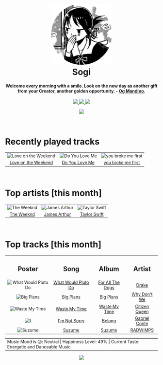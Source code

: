 <h1 align='center'>
  <br>
  <a href='https://www.youtube.com/watch?v=dQw4w9WgXcQ'><img src='avatar.png' alt='Sogi' width='200'></a>
  <br>
  Sogi
  <br>
</h1>

<h4 align='center'>Welcome every morning with a smile. Look on the new day as another gift from your Creator, another golden opportunity. - <a href='https://duckduckgo.com/?q=Og+Mandino' target='_blank'>Og Mandino</a>.</h4>

<p align='center' socials>
  <a href='https://discord.com/invite/96EA7ENfV9'>
    <img src='https://img.shields.io/badge/Discord-server-blue'>
  </a>
  <a href='https://sxoxgxi.github.io/'>
    <img src='https://img.shields.io/website?down_color=red&down_message=offline&label=Website&up_color=light%20green&up_message=online&url=https://sxoxgxi.github.io/'>
  </a>
  <img src='https://img.shields.io/badge/Layout-Synced-brightgreen' class='layout'>
</p socials>
<p status, align='center'>
  <a href='https://open.spotify.com/user/317777c47jvjnq6zzzwbijw6gbmi?si=d1aee88debdf46d8'>
    <img src="https://img.shields.io/badge/Playing-Summer of Love (Shawn Mendes & Tainy)-&?style=social&logo=spotify">
  </a>
</p status>
<!------ RECENTLY PLAYED ------>

<p recentlyplayed, float='left'>
  <br>
  <h1>Recently played tracks</h1>
  <p></p>
  <table style='width:100%'>
<tr align='center'>
<td>
<img class='artists' src='https://i.scdn.co/image/ab67616d0000b273511bba97ab165eed8600a08b' alt='Love on the Weekend' style='width:50%'>
</td>
<td>
<img class='artists' src='https://i.scdn.co/image/ab67616d0000b273ee07f5d93ce85ea2013fc959' alt='Do You Love Me' style='width:50%'>
</td>
<td>
<img class='artists' src='https://i.scdn.co/image/ab67616d0000b2730c2c97099fd6a637ed0aa4a4' alt='you broke me first' style='width:50%'>
</td>
</tr>
<tr align='center'>
<td>
<a href='https://open.spotify.com/track/2rDjgeZ4EiNo283L1vtzBz'>Love on the Weekend</a>
</td>
<td>
<a href='https://open.spotify.com/track/1rbjic9uKr1p6nxnjLDHN6'>Do You Love Me</a>
</td>
<td>
<a href='https://open.spotify.com/track/45bE4HXI0AwGZXfZtMp8JR'>you broke me first</a>
</td>
</tr>
</table>

</p recentlyplayed>
<!------ .RECENTLY PLAYED ------>
<!------ TOP ARTISTS ------>

<p topartists, float='left'>
  <br>
  <h1>Top artists [this month]</h1>
  <p></p>
  <table style='width:100%'>
<tr align='center'>
<td>
<img class='artists' src='https://i.scdn.co/image/ab6761610000e5eb214f3cf1cbe7139c1e26ffbb' alt='The Weeknd' style='width:50%'>
</td>
<td>
<img class='artists' src='https://i.scdn.co/image/ab6761610000e5eb2a0c6d0343c82be9dd6fce0b' alt='James Arthur' style='width:50%'>
</td>
<td>
<img class='artists' src='https://i.scdn.co/image/ab6761610000e5eb6a224073987b930f99adc706' alt='Taylor Swift' style='width:50%'>
</td>
</tr>
<tr align='center'>
<td>
<a href='https://open.spotify.com/artist/1Xyo4u8uXC1ZmMpatF05PJ' target='_blank'>The Weeknd</a>
</td>
<td>
<a href='https://open.spotify.com/artist/4IWBUUAFIplrNtaOHcJPRM' target='_blank'>James Arthur</a>
</td>
<td>
<a href='https://open.spotify.com/artist/06HL4z0CvFAxyc27GXpf02' target='_blank'>Taylor Swift</a>
</td>
</tr>
</table>

</p topartists>
<!------ .TOP ARTISTS ------>

<!------ TOP SONGS ------>

<p topsongs, float='left' >
  <br>
  <h1>Top tracks [this month]</h1>
  <p></p>
  <table style='width:100%'>
    <tr align='center'>
      <td>
      <h2>Poster</h2>
      </td>
      <td>
      <h2>Song</h2>
      </td>
      <td>
      <h2>Album</h2>
      </td>
      <td>
      <h2>Artist</h2>
      </td>
    </tr><tr align='center'>
      <td><img class='artists' src='https://i.scdn.co/image/ab67616d0000b273645df540579450bd3dd9df88' alt='What Would Pluto Do' style='width:10%'>
      </td>
      <td>
      <a href='https://open.spotify.com/track/1DAibqbopEYULPEtE8WHTE'>What Would Pluto Do</a>
      </td>
      <td>
      <a href='https://open.spotify.com/album/4czdORdCWP9umpbhFXK2fW'>For All The Dogs</a>
      </td>
      <td>
      <a href='https://open.spotify.com/artist/3TVXtAsR1Inumwj472S9r4'>Drake</a>
      </td>
    </tr><tr align='center'>
      <td><img class='artists' src='https://i.scdn.co/image/ab67616d0000b27362fd63904246c5f1bf511baf' alt='Big Plans' style='width:10%'>
      </td>
      <td>
      <a href='https://open.spotify.com/track/3eng6TJxpqjvDkxRpnfnhB'>Big Plans</a>
      </td>
      <td>
      <a href='https://open.spotify.com/album/085TF4mnNbXQT0m2X05cb0'>Big Plans</a>
      </td>
      <td>
      <a href='https://open.spotify.com/artist/2jnIB6XdLvnJUeNTy5A0J2'>Why Don't We</a>
      </td>
    </tr><tr align='center'>
      <td><img class='artists' src='https://i.scdn.co/image/ab67616d0000b2730be234869860da5118a6c1b6' alt='Waste My Time' style='width:10%'>
      </td>
      <td>
      <a href='https://open.spotify.com/track/3iWv5jxk4Qq2339O29I5lJ'>Waste My Time</a>
      </td>
      <td>
      <a href='https://open.spotify.com/album/3Rkmx4eNk0BrJmBeViDM2W'>Waste My Time</a>
      </td>
      <td>
      <a href='https://open.spotify.com/artist/2z7BqfKvVlkr8KVAOTBKcz'>Citizen Queen</a>
      </td>
    </tr><tr align='center'>
      <td><img class='artists' src='https://i.scdn.co/image/ab67616d0000b27333c3c35e46c08ca30d6411bb' alt='I'm Not Sorry' style='width:10%'>
      </td>
      <td>
      <a href='https://open.spotify.com/track/4rGyk7HrRoG8NTP5l5ZM5J'>I'm Not Sorry</a>
      </td>
      <td>
      <a href='https://open.spotify.com/album/3GiRcJJgyZH2lue6eP3wws'>Belong</a>
      </td>
      <td>
      <a href='https://open.spotify.com/artist/6xutNVv1t39GdpK8eImxPU'>Gabriel Conte</a>
      </td>
    </tr><tr align='center'>
      <td><img class='artists' src='https://i.scdn.co/image/ab67616d0000b2735cde862db0ec9bb1e1566dd7' alt='Suzume' style='width:10%'>
      </td>
      <td>
      <a href='https://open.spotify.com/track/7LHAKF7pBqHch8o6Yo0ad5'>Suzume</a>
      </td>
      <td>
      <a href='https://open.spotify.com/album/7HT4WPE6gHPxrRmgzhhTMr'>Suzume</a>
      </td>
      <td>
      <a href='https://open.spotify.com/artist/1EowJ1WwkMzkCkRomFhui7'>RADWIMPS</a>
      </td>
    </tr></table>
</p topsongs>
<table classification align='center'>
  <td>Music Mood is 😐: Neutral | Happiness Level: 49% | Current Taste: Energetic and Danceable Music</td>
</table classification>
<!------ .TOP SONGS ------>
<p align='center'>
  <img src='https://profile-counter.glitch.me/sxoxgxi/count.svg'>
</p>
